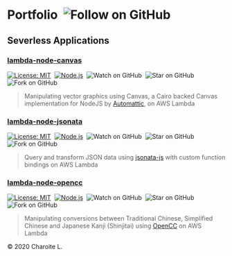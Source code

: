 # Portfolio&nbsp;&nbsp;![Follow on GitHub](https://img.shields.io/github/followers/charoitel.svg?style=social)

## Severless Applications

### [lambda-node-canvas](https://github.com/charoitel/lambda-node-canvas)

[![License: MIT](https://img.shields.io/badge/License-MIT-yellow.svg)](https://opensource.org/licenses/MIT)&nbsp;&nbsp;[![Node.js](https://img.shields.io/badge/Node.js-12.x-green.svg)](https://nodejs.org/download/release/latest-v12.x/)&nbsp;&nbsp;![Watch on GitHub](https://img.shields.io/github/watchers/charoitel/lambda-node-canvas.svg?style=social)&nbsp;&nbsp;![Star on GitHub](https://img.shields.io/github/stars/charoitel/lambda-node-canvas.svg?style=social)&nbsp;&nbsp;![Fork on GitHub](https://img.shields.io/github/forks/charoitel/lambda-node-canvas.svg?style=social)

> Manipulating vector graphics using Canvas, a Cairo backed Canvas implementation for NodeJS by [Automattic](https://github.com/Automattic), on AWS Lambda

### [lambda-node-jsonata](https://github.com/charoitel/lambda-node-jsonata)

[![License: MIT](https://img.shields.io/badge/License-MIT-yellow.svg)](https://opensource.org/licenses/MIT)&nbsp;&nbsp;[![Node.js](https://img.shields.io/badge/Node.js-12.x-green.svg)](https://nodejs.org/download/release/latest-v12.x/)&nbsp;&nbsp;![Watch on GitHub](https://img.shields.io/github/watchers/charoitel/lambda-node-jsonata.svg?style=social)&nbsp;&nbsp;![Star on GitHub](https://img.shields.io/github/stars/charoitel/lambda-node-jsonata.svg?style=social)&nbsp;&nbsp;![Fork on GitHub](https://img.shields.io/github/forks/charoitel/lambda-node-jsonata.svg?style=social)

> Query and transform JSON data using [jsonata-js](https://github.com/jsonata-js) with custom function bindings on AWS Lambda 

### [lambda-node-opencc](https://github.com/charoitel/lambda-node-opencc)

[![License: MIT](https://img.shields.io/badge/License-MIT-yellow.svg)](https://opensource.org/licenses/MIT)&nbsp;&nbsp;[![Node.js](https://img.shields.io/badge/Node.js-12.x-green.svg)](https://nodejs.org/download/release/latest-v12.x/)&nbsp;&nbsp;![Watch on GitHub](https://img.shields.io/github/watchers/charoitel/lambda-node-opencc.svg?style=social)&nbsp;&nbsp;![Star on GitHub](https://img.shields.io/github/stars/charoitel/lambda-node-opencc.svg?style=social)&nbsp;&nbsp;![Fork on GitHub](https://img.shields.io/github/forks/charoitel/lambda-node-opencc.svg?style=social)

> Manipulating conversions between Traditional Chinese, Simplified Chinese and Japanese Kanji (Shinjitai) using [OpenCC](https://github.com/BYVoid/OpenCC) on AWS Lambda

© 2020 Charoite L.
